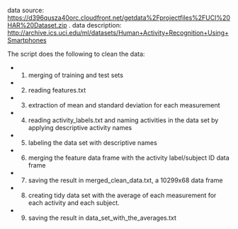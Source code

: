 data source:
https://d396qusza40orc.cloudfront.net/getdata%2Fprojectfiles%2FUCI%20HAR%20Dataset.zip .
data description:
http://archive.ics.uci.edu/ml/datasets/Human+Activity+Recognition+Using+Smartphones

The script does the following to clean the data:

* 1. merging of training and test sets
* 2. reading features.txt 
* 3. extraction of mean and standard deviation for each measurement
* 4. reading activity_labels.txt and naming activities in the data set by applying descriptive activity names
* 5. labeling the data set with descriptive names
* 6. merging the feature data frame with the activity label/subject ID data frame
* 7. saving the result in merged_clean_data.txt, a 10299x68 data frame
* 8. creating tidy data set with the average of each measurement for each activity and each subject.
* 9. saving the result in data_set_with_the_averages.txt
